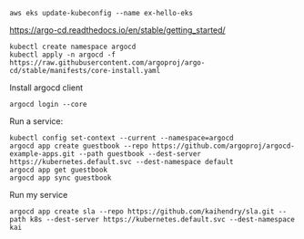     aws eks update-kubeconfig --name ex-hello-eks

https://argo-cd.readthedocs.io/en/stable/getting_started/

    kubectl create namespace argocd
    kubectl apply -n argocd -f https://raw.githubusercontent.com/argoproj/argo-cd/stable/manifests/core-install.yaml

Install argocd client

    argocd login --core

Run a service:

    kubectl config set-context --current --namespace=argocd
    argocd app create guestbook --repo https://github.com/argoproj/argocd-example-apps.git --path guestbook --dest-server https://kubernetes.default.svc --dest-namespace default
    argocd app get guestbook
    argocd app sync guestbook

Run my service

    argocd app create sla --repo https://github.com/kaihendry/sla.git --path k8s --dest-server https://kubernetes.default.svc --dest-namespace kai
